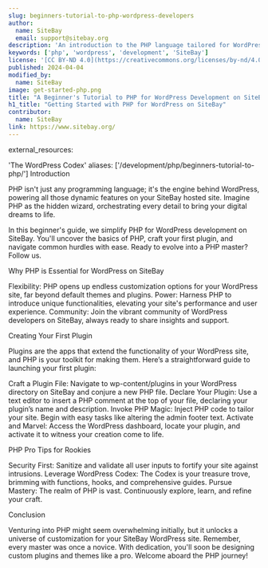 ```yaml
---
slug: beginners-tutorial-to-php-wordpress-developers
author:
  name: SiteBay
  email: support@sitebay.org
description: 'An introduction to the PHP language tailored for WordPress development on SiteBay. Learn the ropes of backend development to enhance your WordPress site.'
keywords: ['php', 'wordpress', 'development', 'SiteBay']
license: '[CC BY-ND 4.0](https://creativecommons.org/licenses/by-nd/4.0)'
published: 2024-04-04
modified_by:
  name: SiteBay
image: get-started-php.png
title: "A Beginner's Tutorial to PHP for WordPress Development on SiteBay"
h1_title: "Getting Started with PHP for WordPress on SiteBay"
contributor:
  name: SiteBay
link: https://www.sitebay.org/
---
```

external_resources:

'The WordPress Codex'
aliases: ['/development/php/beginners-tutorial-to-php/']
Introduction

PHP isn't just any programming language; it's the engine behind WordPress, powering all those dynamic features on your SiteBay hosted site. Imagine PHP as the hidden wizard, orchestrating every detail to bring your digital dreams to life.

In this beginner's guide, we simplify PHP for WordPress development on SiteBay. You'll uncover the basics of PHP, craft your first plugin, and navigate common hurdles with ease. Ready to evolve into a PHP master? Follow us.

Why PHP is Essential for WordPress on SiteBay

Flexibility: PHP opens up endless customization options for your WordPress site, far beyond default themes and plugins.
Power: Harness PHP to introduce unique functionalities, elevating your site's performance and user experience.
Community: Join the vibrant community of WordPress developers on SiteBay, always ready to share insights and support.

Creating Your First Plugin

Plugins are the apps that extend the functionality of your WordPress site, and PHP is your toolkit for making them. Here’s a straightforward guide to launching your first plugin:

Craft a Plugin File: Navigate to wp-content/plugins in your WordPress directory on SiteBay and conjure a new PHP file.
Declare Your Plugin: Use a text editor to insert a PHP comment at the top of your file, declaring your plugin’s name and description.
Invoke PHP Magic: Inject PHP code to tailor your site. Begin with easy tasks like altering the admin footer text.
Activate and Marvel: Access the WordPress dashboard, locate your plugin, and activate it to witness your creation come to life.

PHP Pro Tips for Rookies

Security First: Sanitize and validate all user inputs to fortify your site against intrusions.
Leverage WordPress Codex: The Codex is your treasure trove, brimming with functions, hooks, and comprehensive guides.
Pursue Mastery: The realm of PHP is vast. Continuously explore, learn, and refine your craft.

Conclusion

Venturing into PHP might seem overwhelming initially, but it unlocks a universe of customization for your SiteBay WordPress site. Remember, every master was once a novice. With dedication, you'll soon be designing custom plugins and themes like a pro. Welcome aboard the PHP journey!
